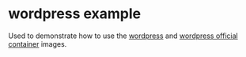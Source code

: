 # wordpress example

Used to demonstrate how to use the [wordpress](https://wordpress.org/) and [wordpress official container](https://hub.docker.com/_/wordpress) images.